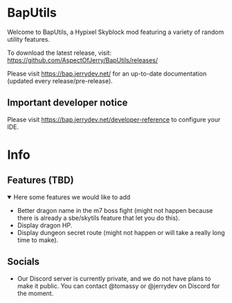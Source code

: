 # BapUtils

Welcome to BapUtils, a Hypixel Skyblock mod featuring a variety of random utility features.

To download the latest release, visit: <https://github.com/AspectOfJerry/BapUtils/releases/>

Please visit <https://bap.jerrydev.net/> for an up-to-date documentation (updated every release/pre-release).

## Important developer notice

Please visit <https://bap.jerrydev.net/developer-reference> to configure your IDE.

# Info

## Features (TBD)

<details open>
  <summary>Here some features we would like to add</summary>

- Better dragon name in the m7 boss fight (might not happen because there is already a sbe/skytils feature that let you
  do this).
- Display dragon HP.
- Display dungeon secret route (might not happen or will take a really long time to make).

</details>

## Socials

- Our Discord server is currently private, and we do not have plans to make it public. You can contact @tomassy or
  @jerrydev on Discord for the moment.

